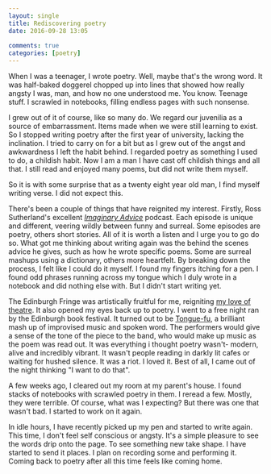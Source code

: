 ```yaml
---  
layout: single  
title: Rediscovering poetry  
date: 2016-09-28 13:05  
  
comments: true  
categories: [poetry]  
---  
```

When I was a teenager, I wrote poetry. Well, maybe that's the wrong word. It was half-baked doggerel chopped up into lines that showed how really angsty I was, man, and how no one understood me. You know. Teenage stuff. I scrawled in notebooks, filling endless pages with such nonsense.  

I grew out of it of course, like so many do. We regard our juvenilia as a source of embarrassment. Items made when we were still learning to exist. So I stopped writing poetry after the first year of university, lacking the inclination. I tried to carry on for a bit but as I grew out of the angst and awkwardness I left the habit behind. I regarded poetry as something I used to do, a childish habit. Now I am a man I have cast off childish things and all that. I still read and enjoyed many poems, but did not write them myself.   
<!--more-->  

So it is with some surprise that as a twenty eight year old man, I find myself writing verse. I did not expect this.  

There's been a couple of things that have reignited my interest. Firstly, Ross Sutherland's excellent <a href="http://imaginaryadvice.tumblr.com/">*Imaginary Advice*</a> podcast. Each episode is unique and different, veering wildly between funny and surreal. Some episodes are poetry, others short stories. All of it is worth a listen and I urge you to go do so. What got me thinking about writing again was the behind the scenes advice he gives, such as how he wrote specific poems. Some are surreal mashups using a dictionary, others more heartfelt. By breaking down the process, I felt like I could do it myself. I found my fingers itching for a pen. I found odd phrases running across my tongue which I duly wrote in a notebook and did nothing else with. But I didn't start writing yet.  

The Edinburgh Fringe was artistically fruitful for me, reigniting <a href="/theatre-and-the-art-of-the-possible/">my love of theatre</a>. It also opened my eyes back up to poetry. I went to a free night ran by the Edinburgh book festival. It turned out to be <a href="http://tonguefu.co.uk/">Tongue-fu</a>, a brilliant mash up of improvised music and spoken word. The performers would give a sense of the tone of the piece to the band, who would make up music as the poem was read out. It was everything i thought poetry wasn't- modern, alive and incredibly vibrant. It wasn't people reading in darkly lit cafes or waiting for hushed silence. It was a riot. I loved it. Best of all, I came out of the night thinking "I want to do that".  

A few weeks ago, I cleared out my room at my parent's house. I found stacks of notebooks with scrawled poetry in them. I reread a few. Mostly, they were terrible. Of course, what was I expecting? But there was one that wasn't bad. I started to work on it again.  

In idle hours, I have recently picked up my pen and started to write again. This time, I don't feel self conscious or angsty. It's a simple pleasure to see the words drip onto the page. To see something new take shape. I  have started to send it places. I plan on recording some and performing it. Coming back to poetry after all this time feels like coming home.  

